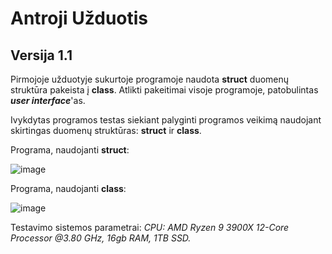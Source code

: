 # Antroji Užduotis

## Versija 1.1

Pirmojoje užduotyje sukurtoje programoje naudota **struct** duomenų struktūra pakeista į **class**. Atlikti pakeitimai visoje programoje, patobulintas ***user interface***'as.

Ivykdytas programos testas siekiant palyginti programos veikimą naudojant skirtingas duomenų struktūras: **struct** ir **class**.

Programa, naudojanti **struct**:

![image](https://user-images.githubusercontent.com/113666841/206664966-b054908a-7e53-4360-baec-042e806e4a66.png)

Programa, naudojanti **class**:

![image](https://user-images.githubusercontent.com/113666841/206665031-1a21391f-7246-4214-9a5b-9a5aede35545.png)


Testavimo sistemos parametrai: _CPU: AMD Ryzen 9 3900X 12-Core Processor @3.80 GHz, 16gb RAM, 1TB SSD._
